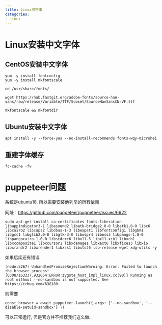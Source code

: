 ```yaml
---
title: Linux那些事
categories:
- Linux
---
```

# Linux安装中文字体

## CentOS安装中文字体

```
yum -y install fontconfig
yum -y install mkfontscale

cd /usr/share/fonts/

wget https://hub.fastgit.org/adobe-fonts/source-han-sans/raw/release/Variable/TTF/Subset/SourceHanSansCN-VF.ttf

mkfontscale && mkfontdir
```

## Ubuntu安装中文字体

```
apt install -y --force-yes --no-install-recommends fonts-wqy-microhei
```


## 重建字体缓存

```
fc-cache -fv
```



# puppeteer问题

系统是ubuntu18, 所以需要安装他列举的所有依赖

网址：https://github.com/puppeteer/puppeteer/issues/6922

```
sudo apt-get install ca-certificates fonts-liberation libappindicator3-1 libasound2 libatk-bridge2.0-0 libatk1.0-0 libc6 libcairo2 libcups2 libdbus-1-3 libexpat1 libfontconfig1 libgbm1 libgcc1 libglib2.0-0 libgtk-3-0 libnspr4 libnss3 libpango-1.0-0 libpangocairo-1.0-0 libstdc++6 libx11-6 libx11-xcb1 libxcb1 libxcomposite1 libxcursor1 libxdamage1 libxext6 libxfixes3 libxi6 libxrandr2 libxrender1 libxss1 libxtst6 lsb-release wget xdg-utils -y

```

如果后续还有错误

```
(node:5267) UnhandledPromiseRejectionWarning: Error: Failed to launch the browser process!
[0308/163337.932654:ERROR:zygote_host_impl_linux.cc(90)] Running as root without --no-sandbox is not supported. See https://crbug.com/638180.

```

则需要

```
const browser = await puppeteer.launch({ args: ['--no-sandbox', '--disable-setuid-sandbox'] })

```

可以正常运行, 但是官方并不推荐我们这么做.